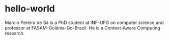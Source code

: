 # hello-world
Marcio Pereira de Sá is a PhD student at INF-UFG on computer science and professor at FASAM-Goiânia-Go-Brazil. He is a Context-Aware Computing research.
